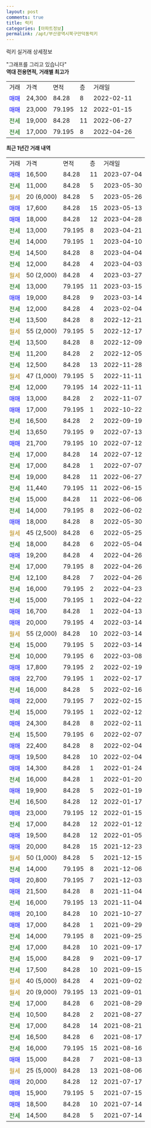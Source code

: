 ```yaml
---
layout: post
comments: true
title: 럭키
categories: [아파트정보]
permalink: /apt/부산광역시북구만덕동럭키
---
```


럭키 실거래 상세정보

<script type="text/javascript">
  google.charts.load('current', {'packages':['line', 'corechart']});
  google.charts.setOnLoadCallback(drawChart);

  function drawChart() {
    var data = new google.visualization.DataTable();
    data.addColumn('date', '거래일');
    data.addColumn('number', "매매");
    data.addColumn('number', "전세");
    data.addColumn('number', "전매");

    data.addRows([[new Date(Date.parse("2023-07-04")), 16500, null, null], [new Date(Date.parse("2023-05-30")), null, 11000, null], [new Date(Date.parse("2023-05-26")), null, null, null], [new Date(Date.parse("2023-05-13")), 17600, null, null], [new Date(Date.parse("2023-04-28")), 18000, null, null], [new Date(Date.parse("2023-04-21")), null, 13000, null], [new Date(Date.parse("2023-04-10")), null, 14000, null], [new Date(Date.parse("2023-04-04")), null, 14500, null], [new Date(Date.parse("2023-04-03")), null, 12000, null], [new Date(Date.parse("2023-03-27")), null, null, null], [new Date(Date.parse("2023-03-15")), null, 13000, null], [new Date(Date.parse("2023-03-14")), 19000, null, null], [new Date(Date.parse("2023-02-04")), null, 12000, null], [new Date(Date.parse("2022-12-21")), null, 13500, null], [new Date(Date.parse("2022-12-17")), null, null, null], [new Date(Date.parse("2022-12-09")), null, 13500, null], [new Date(Date.parse("2022-12-05")), null, 11200, null], [new Date(Date.parse("2022-11-28")), null, 12500, null], [new Date(Date.parse("2022-11-11")), null, null, null], [new Date(Date.parse("2022-11-11")), null, 12000, null], [new Date(Date.parse("2022-11-07")), 13000, null, null], [new Date(Date.parse("2022-10-22")), 17000, null, null], [new Date(Date.parse("2022-09-19")), null, 16500, null], [new Date(Date.parse("2022-07-13")), null, 13650, null], [new Date(Date.parse("2022-07-12")), 21700, null, null], [new Date(Date.parse("2022-07-12")), null, 17000, null], [new Date(Date.parse("2022-07-07")), null, 17000, null], [new Date(Date.parse("2022-06-27")), null, 19000, null], [new Date(Date.parse("2022-06-15")), null, 11440, null], [new Date(Date.parse("2022-06-06")), null, 15000, null], [new Date(Date.parse("2022-06-02")), null, 14000, null], [new Date(Date.parse("2022-05-30")), 18000, null, null], [new Date(Date.parse("2022-05-25")), null, null, null], [new Date(Date.parse("2022-05-04")), null, 18000, null], [new Date(Date.parse("2022-04-26")), 19200, null, null], [new Date(Date.parse("2022-04-26")), null, 17000, null], [new Date(Date.parse("2022-04-26")), null, 12100, null], [new Date(Date.parse("2022-04-23")), null, 16000, null], [new Date(Date.parse("2022-04-22")), null, 15000, null], [new Date(Date.parse("2022-04-13")), 16700, null, null], [new Date(Date.parse("2022-03-14")), 20000, null, null], [new Date(Date.parse("2022-03-14")), null, null, null], [new Date(Date.parse("2022-03-14")), null, 15000, null], [new Date(Date.parse("2022-03-08")), null, 10000, null], [new Date(Date.parse("2022-02-19")), 17800, null, null], [new Date(Date.parse("2022-02-17")), 22700, null, null], [new Date(Date.parse("2022-02-16")), null, 16000, null], [new Date(Date.parse("2022-02-15")), 22000, null, null], [new Date(Date.parse("2022-02-12")), null, 15000, null], [new Date(Date.parse("2022-02-11")), 24300, null, null], [new Date(Date.parse("2022-02-07")), null, 15500, null], [new Date(Date.parse("2022-02-04")), 22400, null, null], [new Date(Date.parse("2022-02-04")), 19500, null, null], [new Date(Date.parse("2022-01-24")), 14300, null, null], [new Date(Date.parse("2022-01-20")), null, 16000, null], [new Date(Date.parse("2022-01-19")), 19900, null, null], [new Date(Date.parse("2022-01-17")), null, 16500, null], [new Date(Date.parse("2022-01-15")), 23000, null, null], [new Date(Date.parse("2022-01-12")), null, 17000, null], [new Date(Date.parse("2022-01-05")), 19500, null, null], [new Date(Date.parse("2021-12-23")), 20000, null, null], [new Date(Date.parse("2021-12-15")), null, null, null], [new Date(Date.parse("2021-12-06")), null, 14000, null], [new Date(Date.parse("2021-12-03")), 20800, null, null], [new Date(Date.parse("2021-11-04")), 21500, null, null], [new Date(Date.parse("2021-11-04")), null, 16000, null], [new Date(Date.parse("2021-10-27")), 20100, null, null], [new Date(Date.parse("2021-09-29")), 17000, null, null], [new Date(Date.parse("2021-09-25")), null, 14000, null], [new Date(Date.parse("2021-09-17")), null, 17000, null], [new Date(Date.parse("2021-09-17")), null, 15000, null], [new Date(Date.parse("2021-09-15")), null, 17500, null], [new Date(Date.parse("2021-09-02")), null, null, null], [new Date(Date.parse("2021-09-01")), null, null, null], [new Date(Date.parse("2021-08-29")), null, 17000, null], [new Date(Date.parse("2021-08-27")), null, 10500, null], [new Date(Date.parse("2021-08-21")), null, 17000, null], [new Date(Date.parse("2021-08-17")), null, 16500, null], [new Date(Date.parse("2021-08-16")), null, 16000, null], [new Date(Date.parse("2021-08-13")), 15000, null, null], [new Date(Date.parse("2021-08-06")), null, null, null], [new Date(Date.parse("2021-07-17")), 20000, null, null], [new Date(Date.parse("2021-07-15")), 15900, null, null], [new Date(Date.parse("2021-07-14")), 18500, null, null], [new Date(Date.parse("2021-07-14")), null, 14500, null]]);

    var options = {
      hAxis: {
        format: 'yyyy/MM/dd'
      },    
      lineWidth: 0,
      pointsVisible: true,    
      title: '최근 1년간 유형별 실거래가 분포',
      legend: { position: 'bottom' }
    };

    var formatter = new google.visualization.NumberFormat({pattern:'###,###'} );
    formatter.format(data, 1);
    formatter.format(data, 2);
    
    setTimeout(function() {
        var chart = new google.visualization.LineChart(document.getElementById('columnchart_material'));
        chart.draw(data, (options));
        document.getElementById('loading').style.display = 'none';
    }, 200);
  }
</script>


<div id="loading" style="z-index:20; display: block; margin-left: 0px">"그래프를 그리고 있습니다"</div>
<div id="columnchart_material" style="width: 95%; margin-left: 0px; display: block"></div>
<!-- contents start -->
<b>역대 전용면적, 거래별 최고가</b>
<table class="sortable">
    <tr>
      <td>거래</td>
      <td>가격</td>
      <td>면적</td>
      <td>층</td>
      <td>거래일</td>
    </tr>
        <tr>
          <td><a style="color: blue">매매</a></td>
          <td>24,300</td>
          <td>84.28</td>
          <td>8</td>
          <td>2022-02-11</td>
        </tr>            <tr>
          <td><a style="color: blue">매매</a></td>
          <td>23,000</td>
          <td>79.195</td>
          <td>12</td>
          <td>2022-01-15</td>
        </tr>        
        <tr>
              <td><a style="color: darkgreen">전세</a></td>
              <td>19,000</td>
              <td>84.28</td>
              <td>11</td>
              <td>2022-06-27</td>
            </tr>            <tr>
              <td><a style="color: darkgreen">전세</a></td>
              <td>17,000</td>
              <td>79.195</td>
              <td>8</td>
              <td>2022-04-26</td>
            </tr>        
    
</table>

<b>최근 1년간 거래 내역</b>

<table class="sortable">
    <tr>
      <td>거래</td>
      <td>가격</td>
      <td>면적</td>
      <td>층</td>
      <td>거래일</td>
    </tr>
    <tr>
      <td><a style="color: blue">매매</a></td>
      <td>16,500</td>
      <td>84.28</td>
      <td>11</td>
      <td>2023-07-04</td>
    </tr>          <tr>
      <td><a style="color: darkgreen">전세</a></td>
      <td>11,000</td>
      <td>84.28</td>
      <td>5</td>
      <td>2023-05-30</td>
    </tr>          <tr>
      <td><a style="color: darkgoldenrod">월세</a></td>
      <td>20 (6,000)</td>
      <td>84.28</td>
      <td>5</td>
      <td>2023-05-26</td>
    </tr>          <tr>
      <td><a style="color: blue">매매</a></td>
      <td>17,600</td>
      <td>84.28</td>
      <td>15</td>
      <td>2023-05-13</td>
    </tr>          <tr>
      <td><a style="color: blue">매매</a></td>
      <td>18,000</td>
      <td>84.28</td>
      <td>12</td>
      <td>2023-04-28</td>
    </tr>          <tr>
      <td><a style="color: darkgreen">전세</a></td>
      <td>13,000</td>
      <td>79.195</td>
      <td>8</td>
      <td>2023-04-21</td>
    </tr>          <tr>
      <td><a style="color: darkgreen">전세</a></td>
      <td>14,000</td>
      <td>79.195</td>
      <td>1</td>
      <td>2023-04-10</td>
    </tr>          <tr>
      <td><a style="color: darkgreen">전세</a></td>
      <td>14,500</td>
      <td>84.28</td>
      <td>8</td>
      <td>2023-04-04</td>
    </tr>          <tr>
      <td><a style="color: darkgreen">전세</a></td>
      <td>12,000</td>
      <td>84.28</td>
      <td>4</td>
      <td>2023-04-03</td>
    </tr>          <tr>
      <td><a style="color: darkgoldenrod">월세</a></td>
      <td>50 (2,000)</td>
      <td>84.28</td>
      <td>4</td>
      <td>2023-03-27</td>
    </tr>          <tr>
      <td><a style="color: darkgreen">전세</a></td>
      <td>13,000</td>
      <td>79.195</td>
      <td>11</td>
      <td>2023-03-15</td>
    </tr>          <tr>
      <td><a style="color: blue">매매</a></td>
      <td>19,000</td>
      <td>84.28</td>
      <td>9</td>
      <td>2023-03-14</td>
    </tr>          <tr>
      <td><a style="color: darkgreen">전세</a></td>
      <td>12,000</td>
      <td>84.28</td>
      <td>4</td>
      <td>2023-02-04</td>
    </tr>          <tr>
      <td><a style="color: darkgreen">전세</a></td>
      <td>13,500</td>
      <td>84.28</td>
      <td>8</td>
      <td>2022-12-21</td>
    </tr>          <tr>
      <td><a style="color: darkgoldenrod">월세</a></td>
      <td>55 (2,000)</td>
      <td>79.195</td>
      <td>5</td>
      <td>2022-12-17</td>
    </tr>          <tr>
      <td><a style="color: darkgreen">전세</a></td>
      <td>13,500</td>
      <td>84.28</td>
      <td>8</td>
      <td>2022-12-09</td>
    </tr>          <tr>
      <td><a style="color: darkgreen">전세</a></td>
      <td>11,200</td>
      <td>84.28</td>
      <td>2</td>
      <td>2022-12-05</td>
    </tr>          <tr>
      <td><a style="color: darkgreen">전세</a></td>
      <td>12,500</td>
      <td>84.28</td>
      <td>13</td>
      <td>2022-11-28</td>
    </tr>          <tr>
      <td><a style="color: darkgoldenrod">월세</a></td>
      <td>47 (1,000)</td>
      <td>79.195</td>
      <td>5</td>
      <td>2022-11-11</td>
    </tr>          <tr>
      <td><a style="color: darkgreen">전세</a></td>
      <td>12,000</td>
      <td>79.195</td>
      <td>14</td>
      <td>2022-11-11</td>
    </tr>          <tr>
      <td><a style="color: blue">매매</a></td>
      <td>13,000</td>
      <td>84.28</td>
      <td>2</td>
      <td>2022-11-07</td>
    </tr>          <tr>
      <td><a style="color: blue">매매</a></td>
      <td>17,000</td>
      <td>79.195</td>
      <td>1</td>
      <td>2022-10-22</td>
    </tr>          <tr>
      <td><a style="color: darkgreen">전세</a></td>
      <td>16,500</td>
      <td>84.28</td>
      <td>2</td>
      <td>2022-09-19</td>
    </tr>          <tr>
      <td><a style="color: darkgreen">전세</a></td>
      <td>13,650</td>
      <td>79.195</td>
      <td>9</td>
      <td>2022-07-13</td>
    </tr>          <tr>
      <td><a style="color: blue">매매</a></td>
      <td>21,700</td>
      <td>79.195</td>
      <td>10</td>
      <td>2022-07-12</td>
    </tr>          <tr>
      <td><a style="color: darkgreen">전세</a></td>
      <td>17,000</td>
      <td>84.28</td>
      <td>14</td>
      <td>2022-07-12</td>
    </tr>          <tr>
      <td><a style="color: darkgreen">전세</a></td>
      <td>17,000</td>
      <td>84.28</td>
      <td>1</td>
      <td>2022-07-07</td>
    </tr>          <tr>
      <td><a style="color: darkgreen">전세</a></td>
      <td>19,000</td>
      <td>84.28</td>
      <td>11</td>
      <td>2022-06-27</td>
    </tr>          <tr>
      <td><a style="color: darkgreen">전세</a></td>
      <td>11,440</td>
      <td>79.195</td>
      <td>11</td>
      <td>2022-06-15</td>
    </tr>          <tr>
      <td><a style="color: darkgreen">전세</a></td>
      <td>15,000</td>
      <td>84.28</td>
      <td>11</td>
      <td>2022-06-06</td>
    </tr>          <tr>
      <td><a style="color: darkgreen">전세</a></td>
      <td>14,000</td>
      <td>79.195</td>
      <td>8</td>
      <td>2022-06-02</td>
    </tr>          <tr>
      <td><a style="color: blue">매매</a></td>
      <td>18,000</td>
      <td>84.28</td>
      <td>8</td>
      <td>2022-05-30</td>
    </tr>          <tr>
      <td><a style="color: darkgoldenrod">월세</a></td>
      <td>45 (2,500)</td>
      <td>84.28</td>
      <td>6</td>
      <td>2022-05-25</td>
    </tr>          <tr>
      <td><a style="color: darkgreen">전세</a></td>
      <td>18,000</td>
      <td>84.28</td>
      <td>6</td>
      <td>2022-05-04</td>
    </tr>          <tr>
      <td><a style="color: blue">매매</a></td>
      <td>19,200</td>
      <td>84.28</td>
      <td>4</td>
      <td>2022-04-26</td>
    </tr>          <tr>
      <td><a style="color: darkgreen">전세</a></td>
      <td>17,000</td>
      <td>79.195</td>
      <td>8</td>
      <td>2022-04-26</td>
    </tr>          <tr>
      <td><a style="color: darkgreen">전세</a></td>
      <td>12,100</td>
      <td>84.28</td>
      <td>7</td>
      <td>2022-04-26</td>
    </tr>          <tr>
      <td><a style="color: darkgreen">전세</a></td>
      <td>16,000</td>
      <td>79.195</td>
      <td>2</td>
      <td>2022-04-23</td>
    </tr>          <tr>
      <td><a style="color: darkgreen">전세</a></td>
      <td>15,000</td>
      <td>79.195</td>
      <td>1</td>
      <td>2022-04-22</td>
    </tr>          <tr>
      <td><a style="color: blue">매매</a></td>
      <td>16,700</td>
      <td>84.28</td>
      <td>1</td>
      <td>2022-04-13</td>
    </tr>          <tr>
      <td><a style="color: blue">매매</a></td>
      <td>20,000</td>
      <td>79.195</td>
      <td>4</td>
      <td>2022-03-14</td>
    </tr>          <tr>
      <td><a style="color: darkgoldenrod">월세</a></td>
      <td>55 (2,000)</td>
      <td>84.28</td>
      <td>10</td>
      <td>2022-03-14</td>
    </tr>          <tr>
      <td><a style="color: darkgreen">전세</a></td>
      <td>15,000</td>
      <td>79.195</td>
      <td>5</td>
      <td>2022-03-14</td>
    </tr>          <tr>
      <td><a style="color: darkgreen">전세</a></td>
      <td>10,000</td>
      <td>79.195</td>
      <td>6</td>
      <td>2022-03-08</td>
    </tr>          <tr>
      <td><a style="color: blue">매매</a></td>
      <td>17,800</td>
      <td>79.195</td>
      <td>2</td>
      <td>2022-02-19</td>
    </tr>          <tr>
      <td><a style="color: blue">매매</a></td>
      <td>22,700</td>
      <td>79.195</td>
      <td>1</td>
      <td>2022-02-17</td>
    </tr>          <tr>
      <td><a style="color: darkgreen">전세</a></td>
      <td>16,000</td>
      <td>84.28</td>
      <td>5</td>
      <td>2022-02-16</td>
    </tr>          <tr>
      <td><a style="color: blue">매매</a></td>
      <td>22,000</td>
      <td>79.195</td>
      <td>7</td>
      <td>2022-02-15</td>
    </tr>          <tr>
      <td><a style="color: darkgreen">전세</a></td>
      <td>15,000</td>
      <td>79.195</td>
      <td>1</td>
      <td>2022-02-12</td>
    </tr>          <tr>
      <td><a style="color: blue">매매</a></td>
      <td>24,300</td>
      <td>84.28</td>
      <td>8</td>
      <td>2022-02-11</td>
    </tr>          <tr>
      <td><a style="color: darkgreen">전세</a></td>
      <td>15,500</td>
      <td>79.195</td>
      <td>6</td>
      <td>2022-02-07</td>
    </tr>          <tr>
      <td><a style="color: blue">매매</a></td>
      <td>22,400</td>
      <td>84.28</td>
      <td>8</td>
      <td>2022-02-04</td>
    </tr>          <tr>
      <td><a style="color: blue">매매</a></td>
      <td>19,500</td>
      <td>84.28</td>
      <td>10</td>
      <td>2022-02-04</td>
    </tr>          <tr>
      <td><a style="color: blue">매매</a></td>
      <td>14,300</td>
      <td>84.28</td>
      <td>1</td>
      <td>2022-01-24</td>
    </tr>          <tr>
      <td><a style="color: darkgreen">전세</a></td>
      <td>16,000</td>
      <td>84.28</td>
      <td>1</td>
      <td>2022-01-20</td>
    </tr>          <tr>
      <td><a style="color: blue">매매</a></td>
      <td>19,900</td>
      <td>84.28</td>
      <td>5</td>
      <td>2022-01-19</td>
    </tr>          <tr>
      <td><a style="color: darkgreen">전세</a></td>
      <td>16,500</td>
      <td>84.28</td>
      <td>12</td>
      <td>2022-01-17</td>
    </tr>          <tr>
      <td><a style="color: blue">매매</a></td>
      <td>23,000</td>
      <td>79.195</td>
      <td>12</td>
      <td>2022-01-15</td>
    </tr>          <tr>
      <td><a style="color: darkgreen">전세</a></td>
      <td>17,000</td>
      <td>84.28</td>
      <td>12</td>
      <td>2022-01-12</td>
    </tr>          <tr>
      <td><a style="color: blue">매매</a></td>
      <td>19,500</td>
      <td>84.28</td>
      <td>12</td>
      <td>2022-01-05</td>
    </tr>          <tr>
      <td><a style="color: blue">매매</a></td>
      <td>20,000</td>
      <td>84.28</td>
      <td>15</td>
      <td>2021-12-23</td>
    </tr>          <tr>
      <td><a style="color: darkgoldenrod">월세</a></td>
      <td>50 (1,000)</td>
      <td>84.28</td>
      <td>5</td>
      <td>2021-12-15</td>
    </tr>          <tr>
      <td><a style="color: darkgreen">전세</a></td>
      <td>14,000</td>
      <td>79.195</td>
      <td>8</td>
      <td>2021-12-06</td>
    </tr>          <tr>
      <td><a style="color: blue">매매</a></td>
      <td>20,800</td>
      <td>79.195</td>
      <td>7</td>
      <td>2021-12-03</td>
    </tr>          <tr>
      <td><a style="color: blue">매매</a></td>
      <td>21,500</td>
      <td>84.28</td>
      <td>8</td>
      <td>2021-11-04</td>
    </tr>          <tr>
      <td><a style="color: darkgreen">전세</a></td>
      <td>16,000</td>
      <td>79.195</td>
      <td>13</td>
      <td>2021-11-04</td>
    </tr>          <tr>
      <td><a style="color: blue">매매</a></td>
      <td>20,100</td>
      <td>84.28</td>
      <td>10</td>
      <td>2021-10-27</td>
    </tr>          <tr>
      <td><a style="color: blue">매매</a></td>
      <td>17,000</td>
      <td>84.28</td>
      <td>1</td>
      <td>2021-09-29</td>
    </tr>          <tr>
      <td><a style="color: darkgreen">전세</a></td>
      <td>14,000</td>
      <td>79.195</td>
      <td>8</td>
      <td>2021-09-25</td>
    </tr>          <tr>
      <td><a style="color: darkgreen">전세</a></td>
      <td>17,000</td>
      <td>84.28</td>
      <td>10</td>
      <td>2021-09-17</td>
    </tr>          <tr>
      <td><a style="color: darkgreen">전세</a></td>
      <td>15,000</td>
      <td>84.28</td>
      <td>9</td>
      <td>2021-09-17</td>
    </tr>          <tr>
      <td><a style="color: darkgreen">전세</a></td>
      <td>17,500</td>
      <td>84.28</td>
      <td>10</td>
      <td>2021-09-15</td>
    </tr>          <tr>
      <td><a style="color: darkgoldenrod">월세</a></td>
      <td>40 (5,000)</td>
      <td>84.28</td>
      <td>4</td>
      <td>2021-09-02</td>
    </tr>          <tr>
      <td><a style="color: darkgoldenrod">월세</a></td>
      <td>20 (9,000)</td>
      <td>79.195</td>
      <td>13</td>
      <td>2021-09-01</td>
    </tr>          <tr>
      <td><a style="color: darkgreen">전세</a></td>
      <td>17,000</td>
      <td>84.28</td>
      <td>6</td>
      <td>2021-08-29</td>
    </tr>          <tr>
      <td><a style="color: darkgreen">전세</a></td>
      <td>10,500</td>
      <td>84.28</td>
      <td>2</td>
      <td>2021-08-27</td>
    </tr>          <tr>
      <td><a style="color: darkgreen">전세</a></td>
      <td>17,000</td>
      <td>84.28</td>
      <td>14</td>
      <td>2021-08-21</td>
    </tr>          <tr>
      <td><a style="color: darkgreen">전세</a></td>
      <td>16,500</td>
      <td>84.28</td>
      <td>6</td>
      <td>2021-08-17</td>
    </tr>          <tr>
      <td><a style="color: darkgreen">전세</a></td>
      <td>16,000</td>
      <td>79.195</td>
      <td>15</td>
      <td>2021-08-16</td>
    </tr>          <tr>
      <td><a style="color: blue">매매</a></td>
      <td>15,000</td>
      <td>84.28</td>
      <td>7</td>
      <td>2021-08-13</td>
    </tr>          <tr>
      <td><a style="color: darkgoldenrod">월세</a></td>
      <td>25 (5,000)</td>
      <td>84.28</td>
      <td>13</td>
      <td>2021-08-06</td>
    </tr>          <tr>
      <td><a style="color: blue">매매</a></td>
      <td>20,000</td>
      <td>84.28</td>
      <td>12</td>
      <td>2021-07-17</td>
    </tr>          <tr>
      <td><a style="color: blue">매매</a></td>
      <td>15,900</td>
      <td>79.195</td>
      <td>5</td>
      <td>2021-07-15</td>
    </tr>          <tr>
      <td><a style="color: blue">매매</a></td>
      <td>18,500</td>
      <td>84.28</td>
      <td>10</td>
      <td>2021-07-14</td>
    </tr>          <tr>
      <td><a style="color: darkgreen">전세</a></td>
      <td>14,500</td>
      <td>84.28</td>
      <td>5</td>
      <td>2021-07-14</td>
    </tr>      </table>
<!-- contents end -->    

